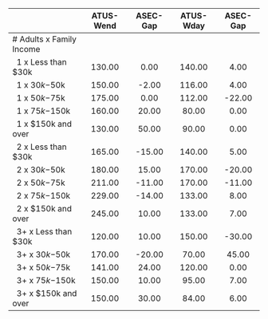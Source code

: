 
|                      |    ATUS-Wend |     ASEC-Gap |    ATUS-Wday |     ASEC-Gap |
| -------------------- | :----------: | :----------: | :----------: | :----------: |
| # Adults x Family Income |              |              |              |              |
| &nbsp;&nbsp;1 x Less than $30k |       130.00 |         0.00 |       140.00 |         4.00 |
| &nbsp;&nbsp;1 x $30k-$50k |       150.00 |        -2.00 |       116.00 |         4.00 |
| &nbsp;&nbsp;1 x $50k-$75k |       175.00 |         0.00 |       112.00 |       -22.00 |
| &nbsp;&nbsp;1 x $75k-$150k |       160.00 |        20.00 |        80.00 |         0.00 |
| &nbsp;&nbsp;1 x $150k and over |       130.00 |        50.00 |        90.00 |         0.00 |
| &nbsp;&nbsp;2 x Less than $30k |       165.00 |       -15.00 |       140.00 |         5.00 |
| &nbsp;&nbsp;2 x $30k-$50k |       180.00 |        15.00 |       170.00 |       -20.00 |
| &nbsp;&nbsp;2 x $50k-$75k |       211.00 |       -11.00 |       170.00 |       -11.00 |
| &nbsp;&nbsp;2 x $75k-$150k |       229.00 |       -14.00 |       133.00 |         8.00 |
| &nbsp;&nbsp;2 x $150k and over |       245.00 |        10.00 |       133.00 |         7.00 |
| &nbsp;&nbsp;3+ x Less than $30k |       120.00 |        10.00 |       150.00 |       -30.00 |
| &nbsp;&nbsp;3+ x $30k-$50k |       170.00 |       -20.00 |        70.00 |        45.00 |
| &nbsp;&nbsp;3+ x $50k-$75k |       141.00 |        24.00 |       120.00 |         0.00 |
| &nbsp;&nbsp;3+ x $75k-$150k |       150.00 |        10.00 |        95.00 |         7.00 |
| &nbsp;&nbsp;3+ x $150k and over |       150.00 |        30.00 |        84.00 |         6.00 |

